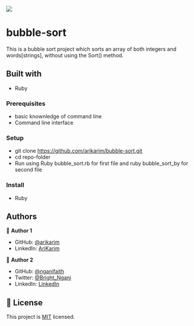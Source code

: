![](https://img.shields.io/badge/Microverse-blueviolet)

# bubble-sort
  This is a bubble sort project which sorts an array of both integers and words[strings], without using  the Sort() method.

## Built with

- Ruby


### Prerequisites

- basic knownledge of command line
- Command line interface

### Setup

- git clone <https://github.com/arikarim/bubble-sort.git>
- cd repo-folder
- Run using Ruby bubble_sort.rb for first file and ruby bubble_sort_by for second file

### Install

- Ruby

## Authors

👤 **Author 1**

- GitHub: [@arikarim](https://github.com/arikarim)
- LinkedIn: [AriKarim](https://www.linkedin.com/in/ari-karim-523bb81b3)


👤 **Author 2**

- GitHub: [@nganifaith](https://github.com/nganifaith)
- Twitter: [@Bright_Ngani](https://twitter.com/bright_ngani)
- LinkedIn: [LinkedIn](https://www.linkedin.com/in/ngani-faith/)

 

## 📝 License

This project is [MIT](./LICENSE) licensed.
